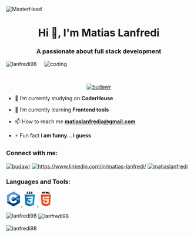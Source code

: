 ![MasterHead](https://camo.githubusercontent.com/48ec00ed4c84e771db4a1db90b56352923a8d644452a32b434d68e97006c9337/68747470733a2f2f63686b736b696c6c732e636f6d2f77702d636f6e74656e742f75706c6f6164732f323032302f30342f504e432d416e696d617465642d42616e6e6572732e676966)

<h1 align="center">Hi 👋, I'm Matias Lanfredi</h1>
<h3 align="center">A passionate about full stack development</h3>

<img align="right" alt="coding" width="400" src="https://camo.githubusercontent.com/5ddf73ad3a205111cf8c686f687fc216c2946a75005718c8da5b837ad9de78c9/68747470733a2f2f7468756d62732e6766796361742e636f6d2f4576696c4e657874446576696c666973682d736d616c6c2e676966">
<p align="left"> <img src="https://komarev.com/ghpvc/?username=lanfredi98&label=Profile%20views&color=0e75b6&style=flat" alt="lanfredi98" /> </p>
<br>
<p align="center"> <a href="https://twitter.com/budawr" target="blank"><img src="https://img.shields.io/twitter/follow/budawr?logo=twitter&style=for-the-badge" alt="budawr" /></a> </p>

- 🔭 I’m currently studying on **CoderHouse**

- 🌱 I’m currently learning **Frontend tools**

- 📫 How to reach me **matiaslanfredia@gmail.com**

- ⚡ Fun fact **i am funny... i guess**

<h3 align="left">Connect with me:</h3>
<p align="left">
<a href="https://twitter.com/budawr" target="blank"><img align="center" src="https://raw.githubusercontent.com/rahuldkjain/github-profile-readme-generator/master/src/images/icons/Social/twitter.svg" alt="budawr" height="30" width="40" /></a>
<a href="https://linkedin.com/in/https://www.linkedin.com/in/matias-lanfredi/" target="blank"><img align="center" src="https://raw.githubusercontent.com/rahuldkjain/github-profile-readme-generator/master/src/images/icons/Social/linked-in-alt.svg" alt="https://www.linkedin.com/in/matias-lanfredi/" height="30" width="40" /></a>
<a href="https://instagram.com/matiaslanfredi" target="blank"><img align="center" src="https://raw.githubusercontent.com/rahuldkjain/github-profile-readme-generator/master/src/images/icons/Social/instagram.svg" alt="matiaslanfredi" height="30" width="40" /></a>
</p>

<h3 align="left">Languages and Tools:</h3>
<p align="left"> <a href="https://www.w3schools.com/cpp/" target="_blank" rel="noreferrer"> <img src="https://raw.githubusercontent.com/devicons/devicon/master/icons/cplusplus/cplusplus-original.svg" alt="cplusplus" width="40" height="40"/> </a> <a href="https://www.w3schools.com/css/" target="_blank" rel="noreferrer"> <img src="https://raw.githubusercontent.com/devicons/devicon/master/icons/css3/css3-original-wordmark.svg" alt="css3" width="40" height="40"/> </a> <a href="https://www.w3.org/html/" target="_blank" rel="noreferrer"> <img src="https://raw.githubusercontent.com/devicons/devicon/master/icons/html5/html5-original-wordmark.svg" alt="html5" width="40" height="40"/> </a> </p>

<p><img align="left" src="https://github-readme-stats.vercel.app/api/top-langs?username=MatiasLanfredi&show_icons=true&locale=en&layout=compact" alt="lanfredi98" /></p>

<p>&nbsp;<img align="center" src="https://github-readme-stats.vercel.app/api?username=MatiasLanfredi&show_icons=true&locale=en" alt="lanfredi98" /></p>

<p><img align="center" src="https://github-readme-streak-stats.herokuapp.com/?user=MatiasLanfredi&" alt="lanfredi98" /></p>
